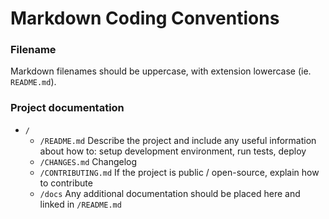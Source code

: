 # Markdown Coding Conventions

### Filename

Markdown filenames should be uppercase, with extension lowercase (ie. `README.md`).


### Project documentation

- `/`
  - `/README.md`
    Describe the project and include any useful information about how to: setup development environment, run tests, deploy
  - `/CHANGES.md`
    Changelog
  - `/CONTRIBUTING.md`
    If the project is public / open-source, explain how to contribute
  - `/docs`
    Any additional documentation should be placed here and linked in `/README.md`

